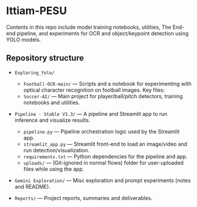 # Ittiam-PESU

Contents in this repo include model training notebooks, utilities, The End-end pipeline, and experiments for OCR and object/keypoint detection using YOLO models.

## Repository structure

- `Exploring_Yolo/`
	- `Football-OCR-main/` — Scripts and a notebook for experimenting with optical character recognition on football images. Key files:
	- `Soccer-AI/` — Main project for player/ball/pitch detectors, training notebooks and utilities.
		
- `Pipeline - Stable V3.3/` — A  pipeline and Streamlit app to run inference and visualize results.
	- `pipeline.py` — Pipeline orchestration logic used by the Streamlit app.
	- `streamlit_app.py` — Streamlit front-end to load an image/video and run detection/visualization.
	- `requirements.txt` — Python dependencies for the pipeline and app.
	- `uploads/` — (Git-ignored in normal flows) folder for user-uploaded files while using the app.

- `Gemini Exploration/` — Misc exploration and prompt experiments (notes and README).

- `Reports/` — Project reports, summaries and deliverables.

